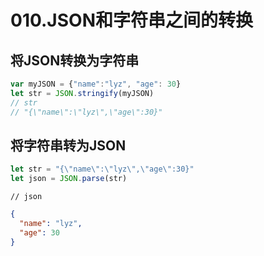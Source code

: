 # 010.JSON和字符串之间的转换

## 将JSON转换为字符串

```js
var myJSON = {"name":"lyz", "age": 30}
let str = JSON.stringify(myJSON)
// str
// "{\"name\":\"lyz\",\"age\":30}"
```



## 将字符串转为JSON

```js
let str = "{\"name\":\"lyz\",\"age\":30}"
let json = JSON.parse(str)

```

`// json`

```json
{
  "name": "lyz",
  "age": 30
}
```

